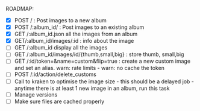 ROADMAP:

- [x] POST / : Post images to a new album
- [x] POST /:album_id/ : Post images to an existing album
- [x] GET /:album_id.json  all the images from an album
- [x] GET/:album_id/images/:id : info about the image
- [ ] GET /:album_id  display all the images
- [ ] GET /:album_id/images/id/{thumb,small,big} : store thumb, small,big
- [ ] GET /:id/token=&name=custom&flip=true : create a new custom image and set an alias. warn: rate limits - warn: no cache the token
- [ ] POST /:id/action/delete_customs
- [ ] Call to kraken to optimise the image size - this should be a delayed job - anytime there is at least 1 new image in an album, run this task
- [ ] Manage versions
- [ ] Make sure files are cached properly
